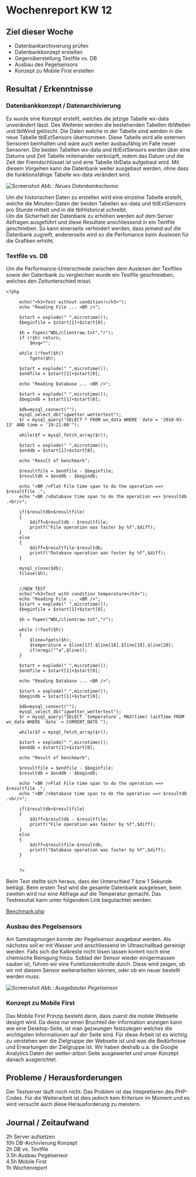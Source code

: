# Wochenreport KW 12

## Ziel dieser Woche
* Datenbankarchivierung prüfen
* Datenbankkonzept erstellen
* Gegenüberstellung Textfile vs. DB
* Ausbau des Pegelsensors
* Konzept zu Mobile First erstellen

## Resultat / Erkenntnisse

### Datenbankkonzept / Datenarchivierung
Es wurde eine Konzept erstellt, welches die jetzige Tabelle wx-data unverändert lässt. Des Weiteren werden die bestehenden Tabellen tblWellen und tblWind gelöscht. Die Daten welche in der Tabelle sind werden in die neue Tabelle tblExtSensors übernommen. Diese Tabelle wird alle externen Sensoren beinhalten und wäre auch weiter ausbaufähig im Falle neuer Sensoren. Die beiden Tabellen wx-data und tblExtSensors werden über eine Datums und Zeit Tabelle miteinander verknüpft, indem das Datum und die Zeit der Fremdschlüssel ist und eine Tabelle tblData aufgebaut wird. Mit diesem Vorgehen kann die Datenbank weiter ausgebaut werden, ohne dass die funktionsfähige Tabelle wx-data verändert wird.

![Screenshot](/img/DatenbankNeu.jpg)
*Abb.: Neues Datenbankschema*

Um die historischen Daten zu erstellen wird eine einzelne Tabelle erstellt, welche die Minuten-Daten der beiden Tabellen wx-data und tblExtSensors pro Stunde mittelt und in die tblHistorical schreibt.  
Um die Sicherheit der Datenbank zu erhöhen werden auf dem Server Abfragen ausgeführt und diese Resultate anschliessend in ein Textfile geschrieben. So kann einerseits verhindert werden, dass jemand auf die Datenbank zugreift, andererseits wird so die Perfomance beim Auslesen für die Grafiken erhöht.

### Textfile vs. DB
Um die Performance-Unterschiede zwischen dem Auslesen der Textfiles sowie der Datenbank zu vergleichen wurde ein Testfile geschreieben, welches den Zeitunterschied misst.
```
<?php

     echo("<h3>Test without condition!</h3>");
     echo "Reading File ... <BR />";

     $start = explode(" ",microtime());
     $beginfile = $start[1]+$start[0];

     $h = fopen("WDL/clientraw.txt","r");
     if (!$h) return;
         $msg="";

     while (!feof($h))
         fgets($h);

     $start = explode(" ",microtime());
     $endfile = $start[1]+$start[0];

     echo "Reading Database ... <BR />";

     $start = explode(" ",microtime());
     $begindb = $start[1]+$start[0];

     $db=mysql_connect("");
     mysql_select_db("igwetter_wettertest");
     $r = mysql_query("SELECT * FROM wx_data WHERE `date`= '2018-03-13' AND time = '19:21:00'");

     while($f = mysql_fetch_array($r));

     $start = explode(" ",microtime());
     $enddb = $start[1]+$start[0];

     echo "Result of benchmark";

     $resultfile = $endfile - $beginfile;
     $resultdb = $enddb - $begindb;

     echo "<BR />Flat File time span to do the operation ==> $resultfile .";
     echo "<BR />Database time span to do the operation ==> $resultdb .<br/>";

     if($resultdb>$resultfile)
     {
         $diff=$resultdb - $resultfile;
         printf("File operation was faster by %f",$diff);
     }
     else
     {
         $diff=$resultfile-$resultdb;
         printf("Database operation was faster by %f",$diff);
     }

     mysql_close($db);
     fclose($h);


     //NEW TEST
     echo("<h3>Test with condition temperature</h3>");
     echo "Reading File ... <BR />";
     $start = explode(" ",microtime());
     $beginfile = $start[1]+$start[0];

     $h = fopen("WDL/clientraw.txt","r");

     while (!feof($h))
     {
         $line=fgets($h);
         $temperature = $line[17].$line[18].$line[19].$line[20];
         if(eregi("^a",$line));
     }

     $start = explode(" ",microtime());
     $endfile = $start[1]+$start[0];

     echo "Reading Database ... <BR />";

     $start = explode(" ",microtime());
     $begindb = $start[1]+$start[0];

     $db=mysql_connect("");
     mysql_select_db("igwetter_wettertest");
     $r = mysql_query("SELECT `temperature`, MAX(time) lastTime FROM wx_data WHERE `date` = CURRENT_DATE ");

     while($f = mysql_fetch_array($r));

     $start = explode(" ",microtime());
     $enddb = $start[1]+$start[0];

     echo "Result of benchmark";

     $resultfile = $endfile - $beginfile;
     $resultdb = $enddb - $begindb;

     echo "<BR />Flat File time span to do the operation ==> $resultfile .";
     echo "<BR />Database time span to do the operation ==> $resultdb .<br/>";

     if($resultdb>$resultfile)
     {
         $diff=$resultdb - $resultfile;
         printf("File operation was faster by %f",$diff);
     }
     else
     {
         $diff=$resultfile-$resultdb;
         printf("Database operation was faster by %f",$diff);
     }


     ?>
```
Beim Test stellte sich heraus, dass der Unterschied 7 bzw 1 Sekunde beträgt. Beim ersten Test wird die gesamte Datenbank ausgelesen, beim zweiten wird nur eine Abfrage auf die Temperatur gemacht. Das Testresultat kann unter folgendem Link begutachtet werden:

[Benchmark.php](https://www.wetter-arbon.ch/benchmark.php)


### Ausbau des Pegelsensors
Am Samstagmorgen konnte der Pegelsensor ausgebaut werden. Als nächstes soll er mit Wasser und anschliessend im Ultraschallbad gereinigt werden. Falls sich die Kalkreste nicht lösen lassen kommt noch eine chemische Reinigung hinzu. Soblad der Sensor wieder einigermassen sauber ist, führen wir eine Funktionskontrolle durch. Diese wird zeigen, ob wir mit diesem Sensor weiterarbeiten können, oder ob ein neuer bestellt werden muss.

![Screenshot](/img/pegelsensor.png)
*Abb.: Ausgebauter Pegelsensor*


### Konzept zu Mobile First
Das Mobile First Prinzip besteht darin, dass zuerst die mobile Webseite designt wird. Da diese nur einen Bruchteil der Information anzeigen kann wie eine Desktop-Seite, ist man gezwungen festzulegen welches die wichtigsten Informationen auf der Seite sind. Für diese Arbeit ist es wichtig zu verstehen wer die Zielgruppe der Webseite ist und was die Bedürfnisse und Erwartungen der Zielgruppe ist. Wir haben deshalb u.a. die Google Analytics Daten der wetter-arbon Seite ausgewertet und unser Konzept danach ausgerichtet.


## Probleme / Herausforderungen
Der Testserver läuft noch nicht. Das Problem ist das Intepretieren des PHP-Codes. Für die Weiterarbeit ist dies jedoch kein Kriterium im Moment und es wird versucht auch diese Herausforderung zu meistern.

## Journal / Zeitaufwand
2h Server aufsetzen  
10h DB-Archivierung Konzept  
2h DB vs. Textfile  
3.5h Ausbau Pegelsensor  
4.5h Mobile First  
1h Wochenreport   

